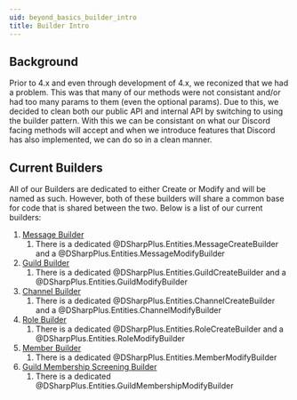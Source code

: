 ```yaml
---
uid: beyond_basics_builder_intro
title: Builder Intro
---
```


## Background
Prior to 4.x and even through development of 4.x, we reconized that we had a problem.  This was that
many of our methods were not consistant and/or had too many params to them (even the optional params).
Due to this, we decided to clean both our public API and internal API by switching to using the builder 
pattern.  With this we can be consistant on what our Discord facing methods will accept and when we introduce
features that Discord has also implemented, we can do so in a clean manner.

## Current Builders
All of our Builders are dedicated to either Create or Modify and will be named as such.  However, both of these builders
will share a common base for code that is shared between the two.  Below is a list of our current builders:

1.  [Message Builder](xref:beyond_basics_builder_messagebuilder)
	1.  There is a dedicated @DSharpPlus.Entities.MessageCreateBuilder and a @DSharpPlus.Entities.MessageModifyBuilder
2.  [Guild Builder](xref:beyond_basics_builder_guildbuilder)
	1.  There is a dedicated @DSharpPlus.Entities.GuildCreateBuilder and a @DSharpPlus.Entities.GuildModifyBuilder
3.  [Channel Builder](xref:beyond_basics_builder_channelbuilder)
	1.  There is a dedicated @DSharpPlus.Entities.ChannelCreateBuilder and a @DSharpPlus.Entities.ChannelModifyBuilder
4.  [Role Builder](xref:beyond_basics_builder_rolebuilder)
	1.  There is a dedicated @DSharpPlus.Entities.RoleCreateBuilder and a @DSharpPlus.Entities.RoleModifyBuilder
4.  [Member Builder](xref:beyond_basics_builder_memberbuilder)
	1.  There is a dedicated @DSharpPlus.Entities.MemberModifyBuilder
5.  [Guild Membership Screening Builder](xref:beyond_basics_builder_guildmembershipbuilder)
	1.  There is a dedicated @DSharpPlus.Entities.GuildMembershipModifyBuilder
